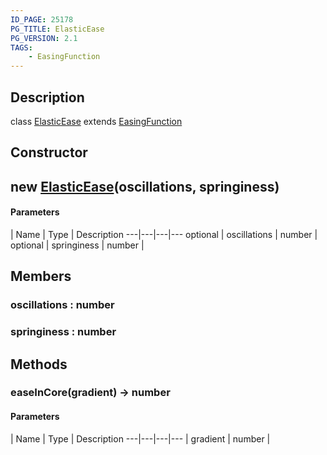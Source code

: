 ```yaml
---
ID_PAGE: 25178
PG_TITLE: ElasticEase
PG_VERSION: 2.1
TAGS:
    - EasingFunction
---
```

## Description

class [ElasticEase](/classes/3.1/ElasticEase) extends [EasingFunction](/classes/3.1/EasingFunction)



## Constructor

## new [ElasticEase](/classes/3.1/ElasticEase)(oscillations, springiness)



#### Parameters
 | Name | Type | Description
---|---|---|---
optional | oscillations | number | 
optional | springiness | number | 
## Members

### oscillations : number



### springiness : number



## Methods

### easeInCore(gradient) &rarr; number



#### Parameters
 | Name | Type | Description
---|---|---|---
 | gradient | number | 

